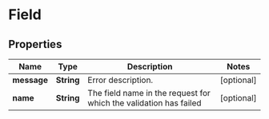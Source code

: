
# Field

## Properties
Name | Type | Description | Notes
------------ | ------------- | ------------- | -------------
**message** | **String** | Error description. |  [optional]
**name** | **String** | The field name in the request for which the validation has failed |  [optional]



